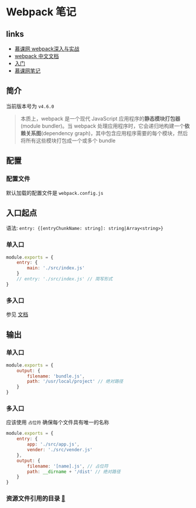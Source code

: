 # Webpack 笔记

## links
- [慕课网 webpack深入与实战](http://www.imooc.com/learn/802)  
- [webpack 中文文档](https://doc.webpack-china.org/concepts/)
- [入门](https://www.jianshu.com/p/42e11515c10f)
- [慕课网笔记](https://github.com/SublimeCT/note/blob/master/JS/webpack/Webpack.md)

## 简介
当前版本号为 `v4.6.0`

> 本质上，webpack 是一个现代 JavaScript 应用程序的**静态模块打包器**(module bundler)。当 webpack 处理应用程序时，它会递归地构建一个**依赖关系图**(dependency graph)，其中包含应用程序需要的每个模块，然后将所有这些模块打包成一个或多个 bundle

## 配置
### 配置文件
默认加载的配置文件是 `webpack.config.js`

## 入口起点
语法: `entry: {[entryChunkName: string]: string|Array<string>}`

### 单入口
```javascript
module.exports = {
    entry: {
        main: './src/index.js'
    }
    // entry: './src/index.js' // 简写形式
}
```

### 多入口
参见 [文档](https://doc.webpack-china.org/concepts/entry-points/#常见场景)

## 输出

### 单入口
```javascript
module.exports = {
    output: {
        filename: 'bundle.js',
        path: '/usr/local/project' // 绝对路径
    }
}
```

### 多入口
应该使用 `占位符` 确保每个文件具有唯一的名称

```javascript
module.exports = {
    entry: {
        app: './src/app.js',
        vender: './src/vender.js'
    },
    output: {
        filename: '[name].js', // 占位符
        path: __dirname + '/dist' // 绝对路径
    }
}
```

### 资源文件引用的目录 [🔗](https://blog.csdn.net/kcetry/article/details/53300331)

